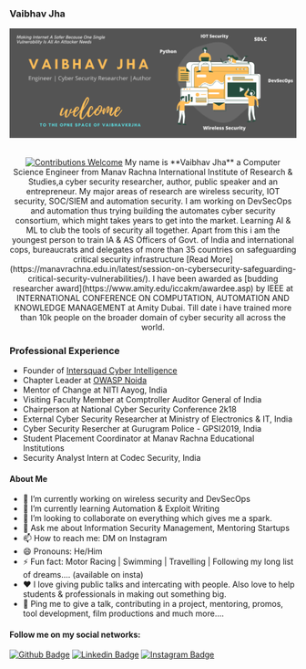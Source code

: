 ### Vaibhav Jha
[![rishiraj acharya header](https://raw.githubusercontent.com/vaibhavkrjha/vaibhavkrjha/master/vaibhavjhacover.png)](https://vaibhavjha.com/)
<p align="center">
<br/><a href="#contributing"><img alt="Contributions Welcome" src="https://img.shields.io/badge/contributions-welcome-brightgreen?style=for-the-badge&labelColor=black&logo=github"></a> 
My name is **Vaibhav Jha** a Computer Science Engineer from Manav Rachna International Institute of Research & Studies,a cyber security researcher, author, public speaker and an entrepreneur. My major areas of research are wireless security, IOT security, SOC/SIEM and automation security. I am working on DevSecOps and automation thus trying building the automates cyber security consortium, which might takes years to get into the market. Learning AI & ML to club the tools of security all together. Apart from this i am the youngest person to train IA & AS Officers of Govt. of India and international cops, bureaucrats and delegates of more than 35 countries on safeguarding critical security infrastructure [Read More](https://manavrachna.edu.in/latest/session-on-cybersecurity-safeguarding-critical-security-vulnerabilities/). I have been awarded as [budding researcher award](https://www.amity.edu/iccakm/awardee.asp) by IEEE at INTERNATIONAL CONFERENCE ON COMPUTATION, AUTOMATION AND KNOWLEDGE MANAGEMENT at Amity Dubai. Till date i have trained more than 10k people on the broader domain of cyber security all across the world.



### Professional Experience
- Founder of [Intersquad Cyber Intelligence](https://theintersquad.com)
- Chapter Leader at [OWASP Noida](https://owasp.org/www-chapter-noida/)
- Mentor of Change at NITI Aayog, India
- Visiting Faculty Member at Comptroller Auditor General of India
- Chairperson at National Cyber Security Conference 2k18
- External Cyber Security Researcher at Ministry of Electronics & IT, India
- Cyber Security Resercher at Gurugram Police - GPSI2019, India
- Student Placement Coordinator at Manav Rachna Educational Institutions
- Security Analyst Intern at Codec Security, India



#### About Me
- 🔭 I’m currently working on wireless security and DevSecOps
- 🌱 I’m currently learning Automation & Exploit Writing
- 👯 I’m looking to collaborate on everything which gives me a spark.
- 💬 Ask me about Information Security Management, Mentoring Startups
- 📫 How to reach me: DM on Instagram 
- 😄 Pronouns: He/Him
- ⚡ Fun fact: Motor Racing | Swimming | Travelling | Following my long list of dreams.... (available on insta)
- ❤️ I love giving public talks and intercating with people. Also love to help students & professionals in making out something big.
- 💬 Ping me to give a talk, contributing in a project, mentoring, promos, tool development, film productions and much more....



#### Follow me on my social networks:
[![Github Badge](https://img.shields.io/badge/-Github-000?style=flat-square&logo=Github&logoColor=white&link=https://github.com/lucasgdb)](https://github.com/vaibhavkrjha)
[![Linkedin Badge](https://img.shields.io/badge/-LinkedIn-blue?style=flat-square&logo=Linkedin&logoColor=white&link=https://www.linkedin.com/in/rebeccamanzi/)](https://www.linkedin.com/in/vaibhavkrjha/)
[![Instagram Badge](https://img.shields.io/badge/-Instagram-C13584?style=flat-square&labelColor=C13584&logo=instagram&logoColor=white&link=https://www.instagram.com/alex.as25/)](https://www.instagram.com/vaibhavkrjha/)
